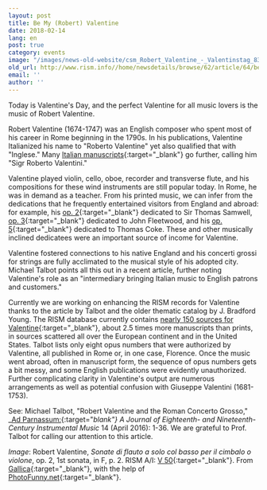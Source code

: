 ```yaml
---
layout: post
title: Be My (Robert) Valentine
date: 2018-02-14
lang: en
post: true
category: events
image: "/images/news-old-website/csm_Robert_Valentine_-_Valentinstag_8302a0232c.jpg"
old_url: http://www.rism.info//home/newsdetails/browse/62/article/64/be-my-robert-valentine.html
email: ''
author: ''
---
```



Today is Valentine's Day, and the perfect Valentine for all music lovers is the music of Robert Valentine.

Robert Valentine (1674-1747) was an English composer who spent most of his career in Rome beginning in the 1790s. In his publications, Valentine Italianized his name to "Roberto Valentine" yet also qualified that with "Inglese." Many [Italian manuscripts](https://opac.rism.info/search?id=850003937&Language=en){:target="_blank"} go further, calling him "Sigr Roberto Valentini."

Valentine played violin, cello, oboe, recorder and transverse flute, and his compositions for these wind instruments are still popular today. In Rome, he was in demand as a teacher. From his printed music, we can infer from the dedications that he frequently entertained visitors from England and abroad: for example, his [op. 2](https://opac.rism.info/search?View=rism&author=137658303&q=samwell&Language=en){:target="_blank"} dedicated to Sir Thomas Samwell, [op. 3](https://opac.rism.info/search?id=00000990065095&Language=en){:target="_blank"} dedicated to John Fleetwood, and his [op. 5](https://opac.rism.info/search?id=00000990065104&Language=en){:target="_blank"} dedicated to Thomas Coke. These and other musically inclined dedicatees were an important source of income for Valentine.

Valentine fostered connections to his native England and his concerti grossi for strings are fully acclimated to the musical style of his adopted city. Michael Talbot points all this out in a recent article, further noting Valentine's role as an "intermediary bringing Italian music to English patrons and customers."

Currently we are working on enhancing the RISM records for Valentine thanks to the article by Talbot and the older thematic catalog by J. Bradford Young. The RISM database currently contains [nearly 150 sources for Valentine](https://opac.rism.info/search?View=rism&author=137658303&Language=en){:target="_blank"}, about 2.5 times more manuscripts than prints, in sources scattered all over the European continent and in the United States. Talbot lists only eight opus numbers that were authorized by Valentine, all published in Rome or, in one case, Florence. Once the music went abroad, often in manuscript form, the sequence of opus numbers gets a bit messy, and some English publications were evidently unauthorized. Further complicating clarity in Valentine's output are numerous arrangements as well as potential confusion with Giuseppe Valentini (1681-1753).

See:
Michael Talbot, "Robert Valentine and the Roman Concerto Grosso," _[Ad Parnassum:](http://www.adparnassum.org/issues_contents.php?num=27){:target="_blank"} A Journal of Eighteenth- and Nineteenth-Century Instrumental Music_ 14 (April 2016): 1-36. We are grateful to Prof. Talbot for calling our attention to this article.



_Image_: Robert Valentine, _Sonate di flauto a solo col basso per il cimbalo o violone_, op. 2, 1st sonata, in F, p. 2. RISM A/I: [V 50](https://opac.rism.info/search?id=00000990065089&Language=en){:target="_blank"}. From [Gallica](http://gallica.bnf.fr/ark:/12148/btv1b90790357){:target="_blank"}, with the help of [PhotoFunny.net](https://www.photofunny.net/out/568380950381200201){:target="_blank"}.



